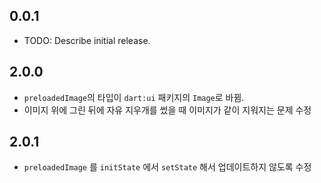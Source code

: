## 0.0.1

* TODO: Describe initial release.

## 2.0.0

* `preloadedImage`의 타입이 `dart:ui` 패키지의 `Image`로 바뀜.
* 이미지 위에 그린 뒤에 자유 지우개를 썼을 때 이미지가 같이 지워지는 문제 수정

## 2.0.1

* `preloadedImage` 를 `initState` 에서 `setState` 해서 업데이트하지 않도록 수정